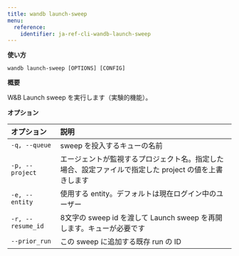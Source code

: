 ```yaml
---
title: wandb launch-sweep
menu:
  reference:
    identifier: ja-ref-cli-wandb-launch-sweep
---
```


**使い方**

`wandb launch-sweep [OPTIONS] [CONFIG]`

**概要**

W&B Launch sweep を実行します（実験的機能）。

**オプション**

| **オプション** | **説明** |
| :--- | :--- |
| `-q, --queue` | sweep を投入するキューの名前 |
| `-p, --project` | エージェントが監視するプロジェクト名。指定した場合、設定ファイルで指定した project の値を上書きします |
| `-e, --entity` | 使用する entity。デフォルトは現在ログイン中のユーザー |
| `-r, --resume_id` | 8文字の sweep id を渡して Launch sweep を再開します。キューが必要です |
| `--prior_run` | この sweep に追加する既存 run の ID |
